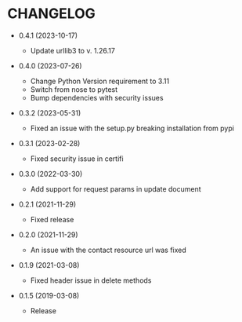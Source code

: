 CHANGELOG
=========
* 0.4.1 (2023-10-17) 
    * Update urllib3 to v. 1.26.17

* 0.4.0 (2023-07-26)
    * Change Python Version requirement to 3.11
    * Switch from nose to pytest
    * Bump dependencies with security issues

* 0.3.2 (2023-05-31)
    * Fixed an issue with the setup.py breaking installation from pypi

* 0.3.1 (2023-02-28)
    * Fixed security issue in certifi

* 0.3.0 (2022-03-30)
    * Add support for request params in update document

* 0.2.1 (2021-11-29)
    * Fixed release

* 0.2.0 (2021-11-29)
    * An issue with the contact resource url was fixed

* 0.1.9 (2021-03-08)
    * Fixed header issue in delete methods

* 0.1.5 (2019-03-08)
    * Release

